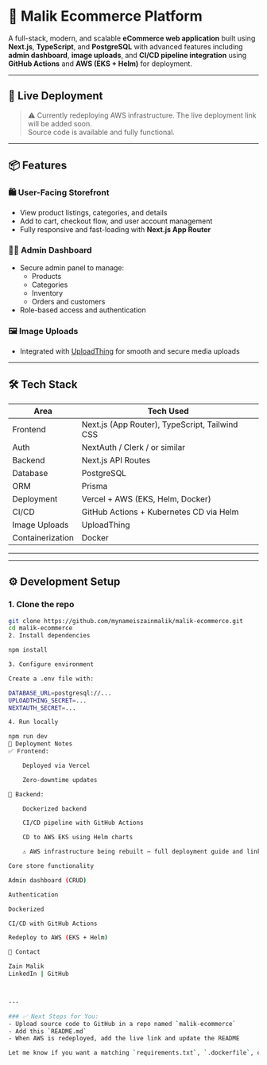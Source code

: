 # 🛒 Malik Ecommerce Platform

A full-stack, modern, and scalable **eCommerce web application** built using **Next.js**, **TypeScript**, and **PostgreSQL** with advanced features including **admin dashboard**, **image uploads**, and **CI/CD pipeline integration** using **GitHub Actions** and **AWS (EKS + Helm)** for deployment.

---

## 🚀 Live Deployment

> ⚠️ Currently redeploying AWS infrastructure. The live deployment link will be added soon.  
> Source code is available and fully functional.

---

## 📦 Features

### 🛍️ User-Facing Storefront
- View product listings, categories, and details
- Add to cart, checkout flow, and user account management
- Fully responsive and fast-loading with **Next.js App Router**

### 🧑‍💼 Admin Dashboard
- Secure admin panel to manage:
  - Products
  - Categories
  - Inventory
  - Orders and customers
- Role-based access and authentication

### 🖼️ Image Uploads
- Integrated with [UploadThing](https://uploadthing.com/) for smooth and secure media uploads

---

## 🛠️ Tech Stack

| Area             | Tech Used                                      |
|------------------|------------------------------------------------|
| Frontend         | Next.js (App Router), TypeScript, Tailwind CSS |
| Auth             | NextAuth / Clerk / or similar                  |
| Backend          | Next.js API Routes                             |
| Database         | PostgreSQL                                     |
| ORM              | Prisma                                         |
| Deployment       | Vercel + AWS (EKS, Helm, Docker)               |
| CI/CD            | GitHub Actions + Kubernetes CD via Helm        |
| Image Uploads    | UploadThing                                    |
| Containerization | Docker                                         |

---

---

## ⚙️ Development Setup

### 1. Clone the repo
```bash
git clone https://github.com/mynameiszainmalik/malik-ecommerce.git
cd malik-ecommerce
2. Install dependencies

npm install

3. Configure environment

Create a .env file with:

DATABASE_URL=postgresql://...
UPLOADTHING_SECRET=...
NEXTAUTH_SECRET=...

4. Run locally

npm run dev
🚀 Deployment Notes
✅ Frontend:

    Deployed via Vercel

    Zero-downtime updates

🐳 Backend:

    Dockerized backend

    CI/CD pipeline with GitHub Actions

    CD to AWS EKS using Helm charts

    ⚠️ AWS infrastructure being rebuilt — full deployment guide and link will be updated shortly.

Core store functionality

Admin dashboard (CRUD)

Authentication

Dockerized

CI/CD with GitHub Actions

Redeploy to AWS (EKS + Helm)

📩 Contact

Zain Malik
LinkedIn | GitHub



---

### ✅ Next Steps for You:
- Upload source code to GitHub in a repo named `malik-ecommerce`
- Add this `README.md`
- When AWS is redeployed, add the live link and update the README

Let me know if you want a matching `requirements.txt`, `.dockerfile`, or GitHub Actions CI/CD workflow YAML file as well — happy to help make it complete!
